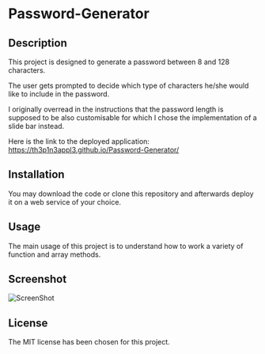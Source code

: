 # Password-Generator

## Description

This project is designed to generate a password between 8 and 128 characters.

The user gets prompted to decide which type of characters he/she would like to include in the password.

I originally overread in the instructions that the password length is supposed to be also customisable for which I chose the implementation of a slide bar instead.

Here is the link to the deployed application: https://th3p1n3appl3.github.io/Password-Generator/

## Installation

You may download the code or clone this repository and afterwards deploy it on a web service of your choice.

## Usage

The main usage of this project is to understand how to work a variety of function and array methods. 

## Screenshot

![ScreenShot](https://i.postimg.cc/15VKGLgk/chrome-Zj-Y17-XSHk-L.png)

## License

The MIT license has been chosen for this project.
